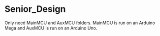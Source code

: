 # Senior_Design
Only need MainMCU and AuxMCU folders. MainMCU is run on an Arduino Mega and AuxMCU is run on an Arduino Uno.
